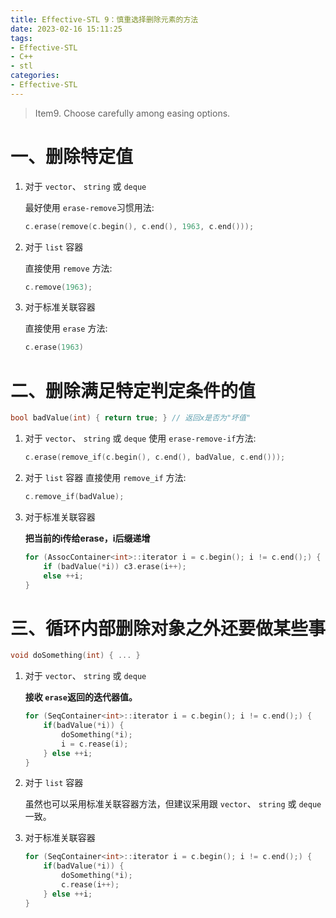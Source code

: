 ```yaml
---
title: Effective-STL 9：慎重选择删除元素的方法
date: 2023-02-16 15:11:25
tags:
- Effective-STL
- C++
- stl
categories:
- Effective-STL
---
```


> Item9. Choose carefully among easing options.

# 一、删除特定值

1. 对于 `vector`、 `string` 或 `deque`

    最好使用 `erase-remove`习惯用法: 

    ```c++
    c.erase(remove(c.begin(), c.end(), 1963, c.end()));
    ```
2. 对于 `list` 容器

    直接使用 `remove` 方法:

    ```c++
    c.remove(1963);
    ```
3. 对于标准关联容器

    直接使用 `erase` 方法:
    ```c++
    c.erase(1963)
    ```
<!--more-->
# 二、删除满足特定判定条件的值

```c++
bool badValue(int) { return true; } // 返回x是否为"坏值"
```

1. 对于 `vector`、 `string` 或 `deque`
    使用 `erase-remove-if`方法: 
    ```c++
    c.erase(remove_if(c.begin(), c.end(), badValue, c.end()));
    ```
2. 对于 `list` 容器
    直接使用 `remove_if` 方法:
    ```c++
    c.remove_if(badValue);
    ```

3. 对于标准关联容器

    **把当前的i传给erase，i后缀递增**

    ```c++
    for (AssocContainer<int>::iterator i = c.begin(); i != c.end();) {
        if (badValue(*i)) c3.erase(i++); 
        else ++i;                     
    }
    ```

# 三、循环内部删除对象之外还要做某些事

```c++
void doSomething(int) { ... }
```
1. 对于 `vector`、 `string` 或 `deque`

    **接收 `erase`返回的迭代器值。**
    ```c++
    for (SeqContainer<int>::iterator i = c.begin(); i != c.end();) {
        if(badValue(*i)) {
            doSomething(*i);
            i = c.rease(i);
        } else ++i;
    }
    ```
2. 对于 `list` 容器

    虽然也可以采用标准关联容器方法，但建议采用跟 `vector`、 `string` 或 `deque` 一致。

3. 对于标准关联容器

    ```c++
    for (SeqContainer<int>::iterator i = c.begin(); i != c.end();) {
        if(badValue(*i)) {
            doSomething(*i);
            c.rease(i++);
        } else ++i;
    }
    ```